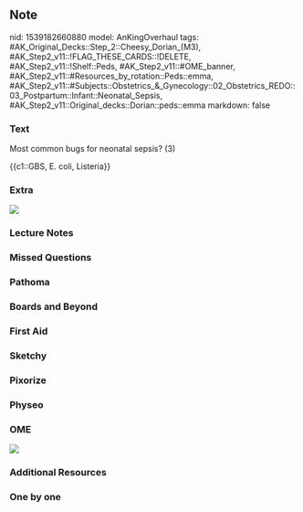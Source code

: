 ## Note
nid: 1539182660880
model: AnKingOverhaul
tags: #AK_Original_Decks::Step_2::Cheesy_Dorian_(M3), #AK_Step2_v11::!FLAG_THESE_CARDS::!DELETE, #AK_Step2_v11::!Shelf::Peds, #AK_Step2_v11::#OME_banner, #AK_Step2_v11::#Resources_by_rotation::Peds::emma, #AK_Step2_v11::#Subjects::Obstetrics_&_Gynecology::02_Obstetrics_REDO::03_Postpartum::Infant::Neonatal_Sepsis, #AK_Step2_v11::Original_decks::Dorian::peds::emma
markdown: false

### Text
Most common bugs for neonatal sepsis? (3)
<div>
  {{c1::GBS, E. coli, Listeria}}
</div>

### Extra
<img src="paste-4750233829376001.jpg">

### Lecture Notes


### Missed Questions


### Pathoma


### Boards and Beyond


### First Aid


### Sketchy


### Pixorize


### Physeo


### OME
<div class="ome-widget">
  <a href="https://onlinemeded.org?ref=anki"><img src=
  "_OME_AnkiFlashcards_General_3.png"></a>
</div>

### Additional Resources


### One by one

